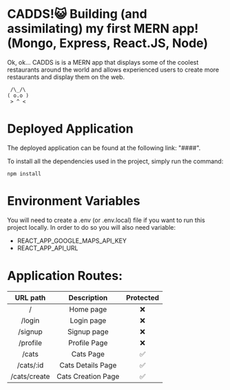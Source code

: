 # CADDS!😺 Building (and assimilating) my first MERN app! (Mongo, Express, React.JS, Node)

Ok, ok... CADDS is is a MERN app that displays some of the coolest restaurants around the world and allows
experienced users to create more restaurants and display them on the web.

     /\_/\
    ( o.o )
     > ^ <


# Deployed Application

The deployed application can be found at the following link: "####".

To install all the dependencies used in the project, simply run the command:

```
npm install
```

# Environment Variables

You will need to create a .env (or .env.local) file if you want to run this project locally. In order to do so you will also need variable:

- REACT_APP_GOOGLE_MAPS_API_KEY
- REACT_APP_API_URL

# Application Routes:

|              URL path               |        Description        | Protected |
| :---------------------------------: | :-----------------------: | :-------: |
|                  /                  |         Home page         |    ❌     |
|               /login                |        Login page         |    ❌     |
|               /signup               |        Signup page        |    ❌     |
|              /profile               |       Profile Page        |    ❌     |
|            /cats                    |     Cats Page             |    ✅     |
|          /cats/:id                  |  Cats Details Page        |    ✅     |
|         /cats/create                | Cats Creation Page        |    ✅     |
